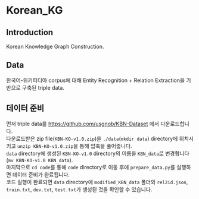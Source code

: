# Korean_KG
## Introduction
Korean Knowledge Graph Construction.
## Data
한국어-위키피디아 corpus에 대해 Entity Recognition + Relation Extraction을 기반으로 구축된 triple data.
## 데이터 준비
먼저 triple data를 https://github.com/usgnob/KBN-Dataset 에서 다운로드합니다.  
다운로드받은 zip file(`KBN-KO-v1.0.zip`)을 `./data`(`mkdir data`) directory에 위치시키고 `unzip KBN-KO-v1.0.zip`을 통해 압축을 풀어줍니다.  
`data` directory에 생성된 `KBN-KO-v1.0` directory의 이름을 `KBN_data`로 변경합니다(`mv KBN-KO-v1.0 KBN_data`).  
마지막으로 `cd code`를 통해 `code` directory로 이동 후에 `prepare_data.py`를 실행하면 데이터 준비가 완료됩니다.  
코드 실행이 완료되면 `data` directory에 `modified_KBN_data` 폴더와 `rel2id.json`, `train.txt`, `dev.txt`, `test.txt`가 생성된 것을 확인할 수 있습니다.
